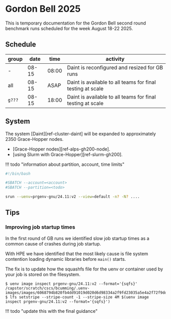 # Gordon Bell 2025

This is temporary documentation for the Gordon Bell second round benchmark runs scheduled for the week August 18-22 2025.

## Schedule

| group | date | time | activity |
| ---   | ---- | ----- | --------------------- |
| -     | 08-15| 08:00 | Daint is reconfigured and resized for GB runs             |
| all   | 08-15| ASAP  | Daint is available to all teams for final testing at scale |
| `g???`| 08-15| 18:00 | Daint is available to all teams for final testing at scale |

## System

The system [Daint][ref-cluster-daint] will be expanded to approximately 2350 Grace-Hopper nodes.

* [Grace-Hopper nodes][ref-alps-gh200-node].
* [using Slurm with Grace-Hopper][ref-slurm-gh200].

!!! todo "information about partition, account, time limits"

```bash
#!/bin/bash

#SBATCH --account=<account>
#SBATCH --partition=<todo>

srun --uenv=prgenv-gnu/24.11:v2 --view=default -n? -N? ....
```

## Tips

### Improving job startup times

In the first round of GB runs we identified slow job startup times as a common cause of crashes during job startup.

With HPE we have identified that the most likely cause is file system contention loading dynamic libraries before `main()` starts.

The fix is to update how the squashfs file for the uenv or container used by your job is stored on the filesystem.

```console title="set lustre striping on uenv squashfs file"
$ uenv image inspect prgenv-gnu/24.11:v2 --format='{sqfs}'
/capstor/scratch/cscs/bcumming/.uenv-images/images/6068794b820fb4dd91019d020d6d98334a2f9fd23035a5e4a2f72f9dda5f1260/store.squashfs
$ lfs setstripe --stripe-count -1 --stripe-size 4M $(uenv image inspect prgenv-gnu/24.11:v2 --format='{sqfs}')
```

!!! todo "update this with the final guidance"

